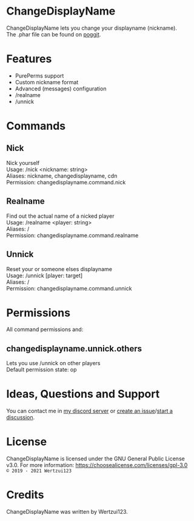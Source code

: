 # ChangeDisplayName
ChangeDisplayName lets you change your displayname (nickname).
<br>The .phar file can be found on <a href="https://poggit.pmmp.io/ci/Wertzui123/ChangeDisplayName/ChangeDisplayName">poggit</a>.

# Features
- PurePerms support
- Custom nickname format
- Advanced (messages) configuration
- /realname
- /unnick

# Commands
## Nick
Nick yourself
<br>Usage: /nick <nickname: string>
<br>Aliases: nickname, changedisplayname, cdn
<br>Permission: changedisplayname.command.nick

## Realname
Find out the actual name of a nicked player
<br>Usage: /realname <player: string>
<br>Aliases: /
<br>Permission: changedisplayname.command.realname

## Unnick
Reset your or someone elses displayname
<br>Usage: /unnick [player: target]
<br>Aliases: /
<br>Permission: changedisplayname.command.unnick

# Permissions
All command permissions and:

## changedisplayname.unnick.others
Lets you use /unnick on other players
<br>Default permission state: op
  
# Ideas, Questions and Support
You can contact me in <a href="https://discord.gg/eGhZGtF">my discord server</a> or <a href="https://github.com/Wertzui123/ChangeDisplayName/issues/new">create an issue</a>/<a href="https://github.com/Wertzui123/ChangeDisplayName/discussions/new">start a discussion</a>.

# License
ChangeDisplayName is licensed under the GNU General Public License v3.0. For more information: https://choosealicense.com/licenses/gpl-3.0
<br><code>© 2019 - 2021 Wertzui123</code>

# Credits
ChangeDisplayName was written by Wertzui123.